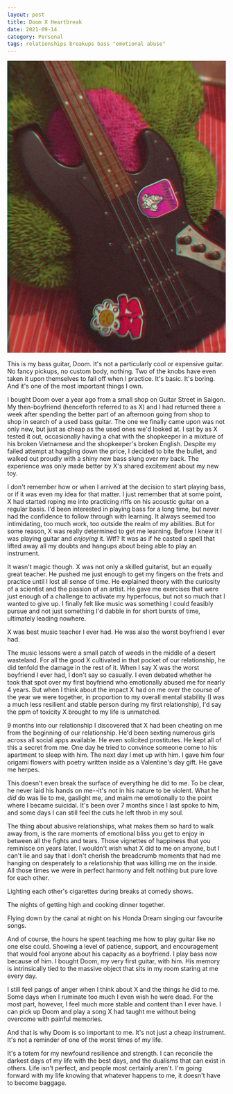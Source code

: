 ```yaml
---
layout: post
title: Doom X Heartbreak
date: 2021-09-14
category: Personal
tags: relationships breakups bass "emotional abuse"
---
```

<img src="/assets/blogposts/doom.png">

<p>This is my bass guitar, Doom. It's not a particularly cool or expensive guitar. No fancy pickups, no custom body, nothing. Two of the knobs have even taken it upon themselves to fall off when I practice. It's basic. It's boring. And it's one of the most important things I own.</p>
<!--more-->

<p>I bought Doom over a year ago from a small shop on Guitar Street in Saigon. My then-boyfriend (henceforth referred to as X) and I had returned there a week after spending the better part of an afternoon going from shop to shop in search of a used bass guitar. The one we finally came upon was not only new, but just as cheap as the used ones we'd looked at. I sat by as X tested it out, occasionally having a chat with the shopkeeper in a mixture of his broken Vietnamese and the shopkeeper's broken English. Despite my failed attempt at haggling down the price, I decided to bite the bullet, and walked out proudly with a shiny new bass slung over my back. The experience was only made better by X's shared excitement about my new toy.</p>

<p>I don't remember how or when I arrived at the decision to start playing bass, or if it was even my idea for that matter. I just remember that at some point, X had started roping me into practicing riffs on his acoustic guitar on a regular basis. I'd been interested in playing bass for a long time, but never had the confidence to follow through with learning. It always seemed too intimidating, too much work, too outside the realm of my abilities. But for some reason, X was really determined to get me learning. Before I knew it I was playing guitar and <em>enjoying</em> it. Wtf? It was as if he casted a spell that lifted away all my doubts and hangups about being able to play an instrument.</p>

<p>It wasn't magic though. X was not only a skilled guitarist, but an equally great teacher. He pushed me just enough to get my fingers on the frets and practice until I lost all sense of time. He explained theory with the curiosity of a scientist and the passion of an artist. He gave me exercises that were just enough of a challenge to activate my hyperfocus, but not so much that I wanted to give up. I finally felt like music was something I could feasibly pursue and not just something I'd dabble in for short bursts of time, ultimately leading nowhere.</p>

<p>X was best music teacher I ever had. He was also the worst boyfriend I ever had.</p>

<p>The music lessons were a small patch of weeds in the middle of a desert wasteland. For all the good X cultivated in that pocket of our relationship, he did tenfold the damage in the rest of it. When I say X was the worst boyfriend I ever had, I don't say so casually. I even debated whether he took that spot over my first boyfriend who emotionally abused me for nearly 4 years. But when I think about the impact X had on me over the course of the year we were together, in proportion to my overall mental stability (I was a much less resilient and stable person during my first relationship), I'd say the ppm of toxicity X brought to my life is unmatched.</p>

<p>9 months into our relationship I discovered that X had been cheating on me from the beginning of our relationship. He'd been sexting numerous girls across all social apps available. He even solicited prostitutes. He kept all of this a secret from me. One day he tried to convince someone come to his apartment to sleep with him. The next day I met up with him. I gave him four origami flowers with poetry written inside as a Valentine's day gift. He gave me herpes.</p>

<p>This doesn't even break the surface of everything he did to me. To be clear, he never laid his hands on me--it's not in his nature to be violent. What he <em>did</em> do was lie to me, gaslight me, and maim me emotionally to the point where I became suicidal. It's been over 7 months since I last spoke to him, and some days I can still feel the cuts he left throb in my soul.</p>

<p>The thing about abusive relationships, what makes them so hard to walk away from, is the rare moments of emotional bliss you get to enjoy in between all the fights and tears. Those vignettes of happiness that you reminisce on years later. I wouldn't wish what X did to me on anyone, but I can't lie and say that I don't cherish the breadcrumb moments that had me hanging on desperately to a relationship that was killing me on the inside. All those times we were in perfect harmony and felt nothing but pure love for each other. 

<p>Lighting each other's cigarettes during breaks at comedy shows.</p>

<p>The nights of getting high and cooking dinner together.</p>

<p>Flying down by the canal at night on his Honda Dream singing our favourite songs.</p>

<p>And of course, the hours he spent teaching me how to play guitar like no one else could. Showing a level of patience, support, and encouragement that would fool anyone about his capacity as a boyfriend. I play bass now because of him. I bought Doom, my very first guitar, with him. His memory is intrinsically tied to the massive object that sits in my room staring at me every day.</p>

<p>I still feel pangs of anger when I think about X and the things he did to me. Some days when I ruminate too much I even wish he were dead. For the most part, however, I feel much more stable and content than I ever have. I can pick up Doom and play a song X had taught me without being overcome with painful memories.</p>

<p>And that is why Doom is so important to me. It's not just a cheap instrument. It's not a reminder of one of the worst times of my life.</p>

<p>It's a totem for my newfound resilience and strength. I can reconcile the darkest days of my life with the best days, and the dualisms that can exist in others. Life isn't perfect, and people most certainly aren't. I'm going forward with my life knowing that whatever happens to me, it doesn't have to become baggage.</p>




